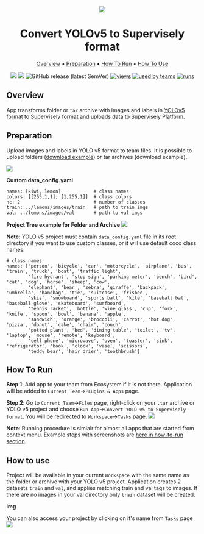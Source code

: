 <div align="center" markdown>

<img src="https://i.imgur.com/1YEjnZa.png"/>

# Convert YOLOv5 to Supervisely format

<p align="center">
  <a href="#Overview">Overview</a> •
  <a href="#Preparation">Preparation</a> •
  <a href="#How-To-Run">How To Run</a> •
  <a href="#How-To-Use">How To Use</a>
</p>

[![](https://img.shields.io/badge/supervisely-ecosystem-brightgreen)](https://ecosystem.supervise.ly/apps/convert-yolov5-to-supervisely-format)
[![](https://img.shields.io/badge/slack-chat-green.svg?logo=slack)](https://supervise.ly/slack)
![GitHub release (latest SemVer)](https://img.shields.io/github/v/release/supervisely-ecosystem/convert-yolov5-to-supervisely-format)
[![views](https://app.supervise.ly/public/api/v3/ecosystem.counters?repo=supervisely-ecosystem/convert-yolov5-to-supervisely-format&counter=views&label=views)](https://supervise.ly)
[![used by teams](https://app.supervise.ly/public/api/v3/ecosystem.counters?repo=supervisely-ecosystem/convert-yolov5-to-supervisely-format&counter=downloads&label=used%20by%20teams)](https://supervise.ly)
[![runs](https://app.supervise.ly/public/api/v3/ecosystem.counters?repo=supervisely-ecosystem/convert-yolov5-to-supervisely-format&counter=runs&label=runs&123)](https://supervise.ly)

</div>

## Overview
App transforms folder or `tar` archive with images and labels in [YOLOv5 format](https://github.com/ultralytics/yolov5/wiki/Train-Custom-Data) to [Supervisely format](https://docs.supervise.ly/data-organization/00_ann_format_navi) and uploads data to Supervisely Platform.


## Preparation

Upload images and labels in YOLO v5 format to team files. It is possible to upload folders ([download example](https://drive.google.com/drive/folders/13frGSuhizrTsot_4ddoMK3llj7O0lKDQ?usp=sharing)) or tar archives (download example).

![](https://i.imgur.com/BRA0Bjt.png)

**Custom data_config.yaml**
```
names: [kiwi, lemon]            # class names
colors: [[255,1,1], [1,255,1]]  # class colors
nc: 2                           # number of classes
train: ../lemons/images/train   # path to train imgs
val: ../lemons/images/val       # path to val imgs
```

**Project Tree example for Folder and Archive**
<img src="https://i.imgur.com/z3VjMnY.png"/>

**Note**: YOLO v5 project must contain `data_config.yaml` file in its root directory if you want to use custom classes, 
or it will use default coco class names:
```
# class names
names: ['person', 'bicycle', 'car', 'motorcycle', 'airplane', 'bus', 'train', 'truck', 'boat', 'traffic light',
        'fire hydrant', 'stop sign', 'parking meter', 'bench', 'bird', 'cat', 'dog', 'horse', 'sheep', 'cow',
        'elephant', 'bear', 'zebra', 'giraffe', 'backpack', 'umbrella', 'handbag', 'tie', 'suitcase', 'frisbee',
        'skis', 'snowboard', 'sports ball', 'kite', 'baseball bat', 'baseball glove', 'skateboard', 'surfboard',
        'tennis racket', 'bottle', 'wine glass', 'cup', 'fork', 'knife', 'spoon', 'bowl', 'banana', 'apple',
        'sandwich', 'orange', 'broccoli', 'carrot', 'hot dog', 'pizza', 'donut', 'cake', 'chair', 'couch',
        'potted plant', 'bed', 'dining table', 'toilet', 'tv', 'laptop', 'mouse', 'remote', 'keyboard', 
        'cell phone', 'microwave', 'oven', 'toaster', 'sink', 'refrigerator', 'book', 'clock', 'vase', 'scissors', 
        'teddy bear', 'hair drier', 'toothbrush']
```


## How To Run 

**Step 1**: Add app to your team from Ecosystem if it is not there. Application will be added to `Current Team`->`PLugins & Apps` page.

**Step 2**: Go to `Current Team`->`Files` page, right-click on your `.tar` archive or YOLO v5 project and choose `Run App`->`Convert YOLO v5 to Supervisely format`. You will be redirected to `Workspace`->`Tasks` page.
<img src="https://i.imgur.com/weCzQAf.png"/> 

**Note**: Running procedure is simialr for almost all apps that are started from context menu. Example steps with screenshots are [here in how-to-run section](https://github.com/supervisely-ecosystem/merge-classes#how-to-run). 

## How to use

Project will be available in your current `Workspace` with the same name as the folder or archive with your YOLO v5 project. 
Application creates 2 datasets `train` and `val`, and applies matching train and val tags to images. 
If there are no images in your val directory only `train` dataset will be created.

**img**

You can also access your project by clicking on it's name from `Tasks` page
<img src="https://i.imgur.com/5BneltN.png"/>


